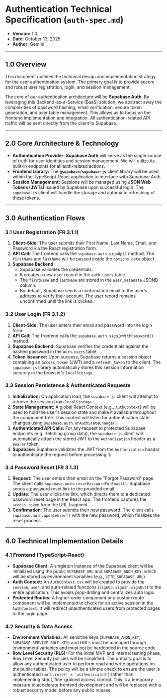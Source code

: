# Authentication Technical Specification (`auth-spec.md`)

* **Version:** 1.0
* **Date:** October 13, 2025
* **Author:** Gemini

---

## 1.0 Overview

This document outlines the technical design and implementation strategy for the user authentication system. The primary goal is to provide secure and robust user registration, login, and session management.

The core of our authentication architecture will be **Supabase Auth**. By leveraging this Backend-as-a-Service (BaaS) solution, we abstract away the complexities of password hashing, email verification, secure token generation, and user table management. This allows us to focus on the frontend implementation and integration. All authentication-related API traffic will be sent directly from the client to Supabase.

---

## 2.0 Core Architecture & Technology

* **Authentication Provider:** **Supabase Auth** will serve as the single source of truth for user identities and session management. We will utilize its built-in endpoints for all auth-related actions.
* **Frontend Library:** The **`@supabase/supabase-js`** client library will be used within the TypeScript-React application to interface with Supabase Auth.
* **Session Management:** Sessions will be managed using **JSON Web Tokens (JWTs)** issued by Supabase upon successful login. The `supabase-js` client will handle the storage and automatic refreshing of these tokens.



---

## 3.0 Authentication Flows

### 3.1 User Registration (FR 3.1.1)

1.  **Client-Side:** The user submits their First Name, Last Name, Email, and Password via the React registration form.
2.  **API Call:** The frontend calls the `supabase.auth.signUp()` method. The `firstName` and `lastName` will be passed inside the `options.data` object.
3.  **Supabase Backend:**
    * Supabase validates the credentials.
    * It creates a new user record in the `auth.users` table.
    * The `firstName` and `lastName` are stored in the `user_metadata` JSONB column.
    * By default, Supabase sends a confirmation email to the user's address to verify their account. The user record remains unconfirmed until the link is clicked.

### 3.2 User Login (FR 3.1.2)

1.  **Client-Side:** The user enters their email and password into the login form.
2.  **API Call:** The frontend calls the `supabase.auth.signInWithPassword()` method.
3.  **Supabase Backend:** Supabase verifies the credentials against the hashed password in the `auth.users` table.
4.  **Token Issuance:** Upon success, Supabase returns a session object containing an `access_token` (JWT) and a `refresh_token` to the client. The `supabase-js` library automatically stores this session information securely in the browser's `localStorage`.

### 3.3 Session Persistence & Authenticated Requests

1.  **Initialization:** On application load, the `supabase-js` client will attempt to retrieve the session from `localStorage`.
2.  **State Management:** A global React Context (e.g., `AuthContext`) will be used to hold the user's session state and make it available throughout the component tree. This context will listen for authentication state changes using `supabase.auth.onAuthStateChange()`.
3.  **Authenticated API Calls:** For any request to protected Supabase endpoints (e.g., fetching group data), the `supabase-js` client will automatically attach the stored JWT to the `Authorization` header as a `Bearer` token.
4.  **Supabase:** Supabase validates the JWT from the `Authorization` header to authenticate the request before processing it.

### 3.4 Password Reset (FR 3.1.3)

1.  **Request:** The user enters their email on the "Forgot Password" page. The client calls `supabase.auth.resetPasswordForEmail()`. Supabase sends a password reset link to the provided email.
2.  **Update:** The user clicks the link, which directs them to a dedicated password reset page in the React app. The frontend captures the `access_token` from the URL fragment.
3.  **Confirmation:** The user submits their new password. The client calls `supabase.auth.updateUser()` with the new password, which finalizes the reset process.

---

## 4.0 Technical Implementation Details

### 4.1 Frontend (TypeScript-React)

* **Supabase Client:** A singleton instance of the Supabase client will be initialized using the public `SUPABASE_URL` and `SUPABASE_ANON_KEY`, which will be stored as environment variables (e.g., `VITE_SUPABASE_URL`).
* **Auth Context:** An `AuthContext.tsx` will be created to provide the `session`, `user`, and auth-related functions (`signUp`, `signIn`, `signOut`) to the entire application. This avoids prop-drilling and centralizes auth logic.
* **Protected Routes:** A higher-order component or a custom route component will be implemented to check for an active session in the `AuthContext`. It will redirect unauthenticated users from protected pages to the login page.

### 4.2 Security & Data Access

* **Environment Variables:** All sensitive keys (`SUPABASE_ANON_KEY`, `SUPABASE_SERVICE_ROLE_KEY`) and URLs must be managed through environment variables and must not be hardcoded in the source code.
* **Row Level Security (RLS):** For the initial MVP and internal testing phase, Row Level Security policies will be simplified. The primary goal is to allow any authenticated user to perform read and write operations on the public tables. The policy will be a simple check to ensure the user is authenticated (`auth.role() = 'authenticated'`) rather than implementing strict, fine-grained access control. This is a temporary measure to accelerate frontend development and will be replaced with a robust security model before any public release.
